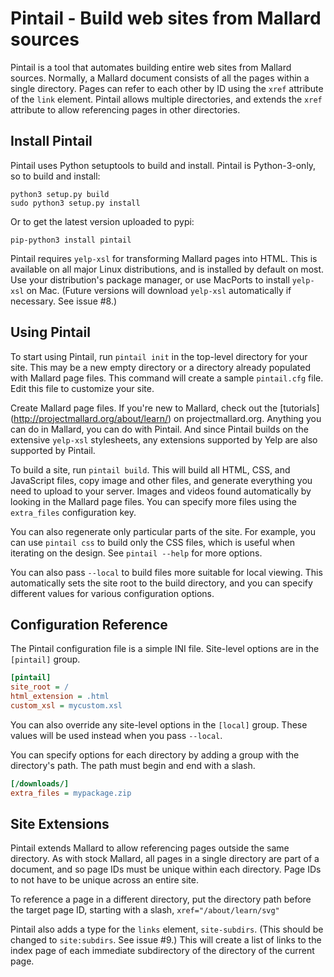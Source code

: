# Pintail - Build web sites from Mallard sources

Pintail is a tool that automates building entire web sites from Mallard sources.
Normally, a Mallard document consists of all the pages within a single directory.
Pages can refer to each other by ID using the `xref` attribute of the `link`
element. Pintail allows multiple directories, and extends the `xref` attribute
to allow referencing pages in other directories.

## Install Pintail

Pintail uses Python setuptools to build and install. Pintail is Python-3-only,
so to build and install:

```
python3 setup.py build
sudo python3 setup.py install
```

Or to get the latest version uploaded to pypi:

```
pip-python3 install pintail
```

Pintail requires `yelp-xsl` for transforming Mallard pages into HTML. This is
available on all major Linux distributions, and is installed by default on
most. Use your distribution's package manager, or use MacPorts to install
`yelp-xsl` on Mac. (Future versions will download `yelp-xsl` automatically if
necessary. See issue #8.)

## Using Pintail

To start using Pintail, run `pintail init` in the top-level directory for your
site. This may be a new empty directory or a directory already populated with
Mallard page files. This command will create a sample `pintail.cfg` file. Edit
this file to customize your site.

Create Mallard page files. If you're new to Mallard, check out the [tutorials]
(http://projectmallard.org/about/learn/) on projectmallard.org. Anything you
can do in Mallard, you can do with Pintail. And since Pintail builds on the
extensive `yelp-xsl` stylesheets, any extensions supported by Yelp are also
supported by Pintail.

To build a site, run `pintail build`. This will build all HTML, CSS, and
JavaScript files, copy image and other files, and generate everything you
need to upload to your server. Images and videos found automatically by
looking in the Mallard page files. You can specify more files using the
`extra_files` configuration key.

You can also regenerate only particular parts of the site. For example,
you can use `pintail css` to build only the CSS files, which is useful
when iterating on the design. See `pintail --help` for more options.

You can also pass `--local` to build files more suitable for local viewing.
This automatically sets the site root to the build directory, and you can
specify different values for various configuration options.

## Configuration Reference

The Pintail configuration file is a simple INI file. Site-level options
are in the `[pintail]` group.

```ini
[pintail]
site_root = /
html_extension = .html
custom_xsl = mycustom.xsl
```

You can also override any site-level options in the `[local]` group.
These values will be used instead when you pass `--local`.

You can specify options for each directory by adding a group with
the directory's path. The path must begin and end with a slash.

```ini
[/downloads/]
extra_files = mypackage.zip
```

## Site Extensions

Pintail extends Mallard to allow referencing pages outside the same
directory. As with stock Mallard, all pages in a single directory
are part of a document, and so page IDs must be unique within each
directory. Page IDs to not have to be unique across an entire site.

To reference a page in a different directory, put the directory path
before the target page ID, starting with a slash, `xref="/about/learn/svg"`

Pintail also adds a type for the `links` element, `site-subdirs`.
(This should be changed to `site:subdirs`. See issue #9.) This will
create a list of links to the index page of each immediate subdirectory
of the directory of the current page.

